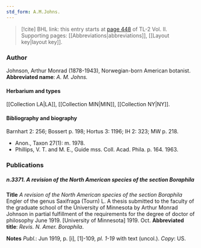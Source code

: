 ```yaml
---
std_form: A.M.Johns.
---
```


> [!cite] BHL link: this entry starts at [page 448](https://www.biodiversitylibrary.org/page/33068690) of TL-2 Vol. II.
> Supporting pages: [[Abbreviations|abbreviations]], [[Layout key|layout key]].

### Author

Johnson, Arthur Monrad (1878-1943), Norwegian-born American botanist. 
**Abbreviated name**: *A. M. Johns.*

#### Herbarium and types

[[Collection LA|LA]], [[Collection MIN|MIN]], [[Collection NY|NY]].

#### Bibliography and biography

Barnhart 2: 256; Bossert p. 198; Hortus 3: 1196; IH 2: 323; MW p. 218.
- Anon., Taxon 27(1): m. 1978.
- Phillips, V. T. and M. E., Guide mss. Coll. Acad. Phila. p. 164. 1963.

### Publications

##### n.3371. A revision of the North American species of the section Boraphila

**Title**
*A revision of the North American species of the section Boraphila* Engler of the genus Saxifraga (Tourn) L. A thesis submitted to the faculty of the graduate school of the University of Minnesota by Arthur Monrad Johnson in partial fulfillment of the requirements for the degree of doctor of philosophy June 1919. \[University of Minnesota\] 1919. Oct.
**Abbreviated title**: *Revis. N. Amer. Boraphila*.

**Notes**
*Publ*.: Jun 1919, p. \[i\], \[1\]-109, *pl. 1-19* with text (uncol.). *Copy*: US.

